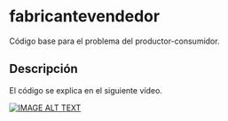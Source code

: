 # fabricantevendedor

Código base para el problema del productor-consumidor. 

## Descripción

El código se explica en el siguiente vídeo.

[![IMAGE ALT TEXT](https://img.youtube.com/vi/Zcj99Xp05_U/0.jpg)](https://www.youtube.com/watch?v=Zcj99Xp05_U&PLK_BHw0Wm4MJ0ZV0gTRlAKj-nFA99mV3Q&index=3 "03. Sincronización de hilos")
